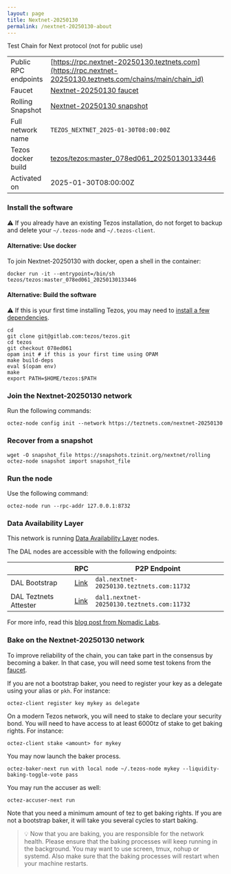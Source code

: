 ```yaml
---
layout: page
title: Nextnet-20250130
permalink: /nextnet-20250130-about
---
```


Test Chain for Next protocol (not for public use)

| | |
|-------|---------------------|
| Public RPC endpoints | [https://rpc.nextnet-20250130.teztnets.com](https://rpc.nextnet-20250130.teztnets.com/chains/main/chain_id)<br/> |
| Faucet | [Nextnet-20250130 faucet](https://faucet.nextnet-20250130.teztnets.com) |
| Rolling Snapshot | [Nextnet-20250130 snapshot](https://snapshots.tzinit.org/nextnet/rolling) |
| Full network name | `TEZOS_NEXTNET_2025-01-30T08:00:00Z` |
| Tezos docker build | [tezos/tezos:master_078ed061_20250130133446](https://hub.docker.com/r/tezos/tezos/tags?page=1&ordering=last_updated&name=master_078ed061_20250130133446) |
| Activated on | 2025-01-30T08:00:00Z |





### Install the software

⚠️  If you already have an existing Tezos installation, do not forget to backup and delete your `~/.tezos-node` and `~/.tezos-client`.



#### Alternative: Use docker

To join Nextnet-20250130 with docker, open a shell in the container:

```
docker run -it --entrypoint=/bin/sh tezos/tezos:master_078ed061_20250130133446
```


#### Alternative: Build the software

⚠️  If this is your first time installing Tezos, you may need to [install a few dependencies](https://tezos.gitlab.io/introduction/howtoget.html#setting-up-the-development-environment-from-scratch).

```
cd
git clone git@gitlab.com:tezos/tezos.git
cd tezos
git checkout 078ed061
opam init # if this is your first time using OPAM
make build-deps
eval $(opam env)
make
export PATH=$HOME/tezos:$PATH
```

### Join the Nextnet-20250130 network

Run the following commands:

```
octez-node config init --network https://teztnets.com/nextnet-20250130

```


### Recover from a snapshot

```
wget -O snapshot_file https://snapshots.tzinit.org/nextnet/rolling
octez-node snapshot import snapshot_file
```


### Run the node

Use the following command:

```
octez-node run --rpc-addr 127.0.0.1:8732
```




### Data Availability Layer

This network is running [Data Availability Layer](https://tezos.gitlab.io/shell/dal.html) nodes.


The DAL nodes are accessible with the following endpoints:

| | RPC | P2P Endpoint |
|------------|---------|--------------|
| DAL Bootstrap | [Link](https://dal-bootstrap-rpc.nextnet-20250130.teztnets.com/p2p/gossipsub/scores) | `dal.nextnet-20250130.teztnets.com:11732` |
| DAL Teztnets Attester | [Link](https://dal-attester-rpc.nextnet-20250130.teztnets.com/p2p/gossipsub/scores) | `dal1.nextnet-20250130.teztnets.com:11732` |


For more info, read this [blog post from Nomadic Labs](https://research-development.nomadic-labs.com/data-availability-layer-tezos.html).



### Bake on the Nextnet-20250130 network

To improve reliability of the chain, you can take part in the consensus by becoming a baker. In that case, you will need some test tokens from the [faucet](https://faucet.nextnet-20250130.teztnets.com).

If you are not a bootstrap baker, you need to register your key as a delegate using your alias or `pkh`. For instance:
```bash=2
octez-client register key mykey as delegate
```

On a modern Tezos network, you will need to stake to declare your security bond.  You will need to have access to at least 6000tz of stake to get baking rights. For instance:
```
octez-client stake <amount> for mykey
```	

You may now launch the baker process.
```bash=3
octez-baker-next run with local node ~/.tezos-node mykey --liquidity-baking-toggle-vote pass
```

You may run the accuser as well:
```bash=3
octez-accuser-next run
```

Note that you need a minimum amount of tez to get baking rights. If you are not a bootstrap baker, it will take you several cycles to start baking.

> 💡 Now that you are baking, you are responsible for the network health. Please ensure that the baking processes will keep running in the background. You may want to use screen, tmux, nohup or systemd. Also make sure that the baking processes will restart when your machine restarts.


